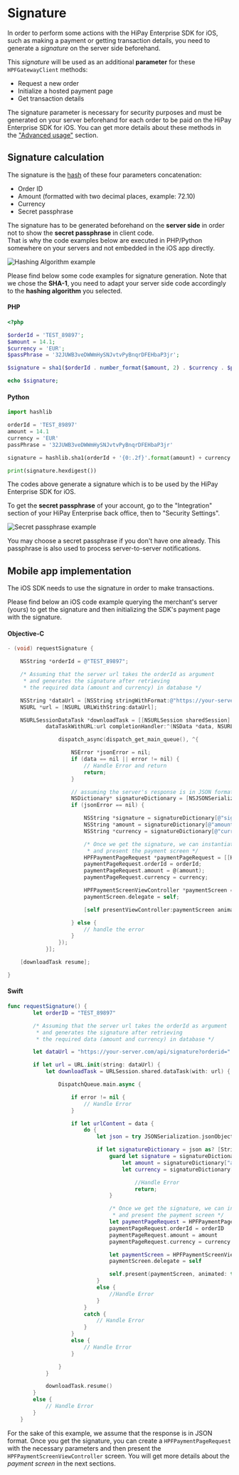 # Signature

In order to perform some actions with the HiPay Enterprise SDK for iOS, such as making a payment or getting transaction details, you need to generate a *signature* on the server side beforehand.

This *signature* will be used as an additional **parameter** for these `HPFGatewayClient` methods:

- Request a new order
- Initialize a hosted payment page
- Get transaction details

The signature parameter is necessary for security purposes and must be generated on your server beforehand for each order to be paid on the HiPay Enterprise SDK for iOS. You can get more details about these methods in the ["Advanced usage"](#usage-making-payments-core-wrapper-advanced-integration) section.

## Signature calculation

The signature is the [hash](#https://en.wikipedia.org/wiki/Cryptographic_hash_function) of these four parameters concatenation:

- Order ID
- Amount (formatted with two decimal places, example: 72.10)
- Currency
- Secret passphrase

The signature has to be generated beforehand on the **server side** in order not to show the **secret passphrase** in client code.  
That is why the code examples below are executed in PHP/Python somewhere on your servers and not embedded in the iOS app directly.

![Hashing Algorithm example](images/hashing_algorithm.png)

Please find below some code examples for signature generation.
Note that we chose the **SHA-1**, you need to adapt your server side code accordingly to the **hashing algorithm** you selected.

#### PHP
```PHP
<?php

$orderId = 'TEST_89897';
$amount = 14.1;
$currency = 'EUR';
$passPhrase = '32JUWB3veDWWmHySNJvtvPyBnqrDFEHbaP3jr';

$signature = sha1($orderId . number_format($amount, 2) . $currency . $passPhrase);

echo $signature;

```

#### Python
```Python
import hashlib

orderId = 'TEST_89897'
amount = 14.1
currency = 'EUR'
passPhrase = '32JUWB3veDWWmHySNJvtvPyBnqrDFEHbaP3jr'

signature = hashlib.sha1(orderId + '{0:.2f}'.format(amount) + currency + passPhrase)

print(signature.hexdigest())
```

The codes above generate a signature which is to be used by the HiPay Enterprise SDK for iOS.

To get the **secret passphrase** of your account, go to the "Integration" section of your HiPay Enterprise back office, then to "Security Settings".

![Secret passphrase example](images/passphrase.png)

You may choose a secret passphrase if you don't have one already. This passphrase is also used to process server-to-server notifications.

## Mobile app implementation

The iOS SDK needs to use the signature in order to make transactions.  

Please find below an iOS code example querying the merchant's server (yours) to get the signature and then initializing the SDK's payment page with the signature.

#### Objective-C
```objectivec
- (void) requestSignature {

    NSString *orderId = @"TEST_89897";

    /* Assuming that the server url takes the orderId as argument
     * and generates the signature after retrieving
     * the required data (amount and currency) in database */

    NSString *dataUrl = [NSString stringWithFormat:@"https://your-server.com/api/signature?orderid=", orderId];
    NSURL *url = [NSURL URLWithString:dataUrl];

    NSURLSessionDataTask *downloadTask = [[NSURLSession sharedSession]
            dataTaskWithURL:url completionHandler:^(NSData *data, NSURLResponse *response, NSError *error) {

                dispatch_async(dispatch_get_main_queue(), ^{

                    NSError *jsonError = nil;
                    if (data == nil || error != nil) {
                        // Handle Error and return
                        return;
                    }

                    // assuming the server's response is in JSON format
                    NSDictionary* signatureDictionary = [NSJSONSerialization JSONObjectWithData:data options:0 error:&jsonError];
                    if (jsonError == nil) {

                        NSString *signature = signatureDictionary[@"signature"];
                        NSString *amount = signatureDictionary[@"amount"];
                        NSString *currency = signatureDictionary[@"currency"];

                        /* Once we get the signature, we can instantiate
                         * and present the payment screen */
                        HPFPaymentPageRequest *paymentPageRequest = [[HPFPaymentPageRequest alloc] init];
                        paymentPageRequest.orderId = orderId;
                        paymentPageRequest.amount = @(amount);
                        paymentPageRequest.currency = currency;

                        HPFPaymentScreenViewController *paymentScreen = [HPFPaymentScreenViewController paymentScreenViewControllerWithRequest:paymentPageRequest signature:signature];
                        paymentScreen.delegate = self;

                        [self presentViewController:paymentScreen animated:YES completion:nil];

                    } else {
                        // handle the error
                    }
                });
            }];

    [downloadTask resume];

}
```

#### Swift
```swift
func requestSignature() {
        let orderID = "TEST_89897"

        /* Assuming that the server url takes the orderId as argument
         * and generates the signature after retrieving
         * the required data (amount and currency) in database */

        let dataUrl = "https://your-server.com/api/signature?orderid=" + orderID

        if let url = URL.init(string: dataUrl) {
            let downloadTask = URLSession.shared.dataTask(with: url) { (data, response, error) in

                DispatchQueue.main.async {

                    if error != nil {
                        // Handle Error
                    }

                    if let urlContent = data {
                        do {
                            let json = try JSONSerialization.jsonObject(with: urlContent, options: JSONSerialization.ReadingOptions.mutableContainers)

                            if let signatureDictionary = json as? [String: Any] {
                                guard let signature = signatureDictionary["signature"] as? String,
                                    let amount = signatureDictionary["amount"] as? NSNumber,
                                    let currency = signatureDictionary["currency"] as? String else {

                                        //Handle Error
                                        return;
                                }

                                /* Once we get the signature, we can instantiate
                                 * and present the payment screen */
                                let paymentPageRequest = HPFPaymentPageRequest.init()
                                paymentPageRequest.orderId = orderID
                                paymentPageRequest.amount = amount
                                paymentPageRequest.currency = currency

                                let paymentScreen = HPFPaymentScreenViewController.init(request: paymentPageRequest, signature: signature)
                                paymentScreen.delegate = self

                                self.present(paymentScreen, animated: true, completion: nil)
                            }
                            else {
                                //Handle Error
                            }
                        }
                        catch {
                            // Handle Error
                        }
                    }
                    else {
                        // Handle Error
                    }

                }
            }

            downloadTask.resume()
        }
        else {
            // Handle Error
        }
    }
```

For the sake of this example, we assume that the response is in JSON format.
Once you get the signature, you can create a `HPFPaymentPageRequest` with the necessary parameters and then present the `HPFPaymentScreenViewController` screen. You will get more details about the *payment screen* in the next sections.
